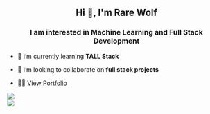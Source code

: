 <div theme=radical>
<h2 align="center">Hi 👋, I'm Rare Wolf</h2>
<h3 align="center">I am interested in Machine Learning and Full Stack Development</h3>
 
- 🌱 I’m currently learning **TALL Stack**

- 👯 I’m looking to collaborate on **full stack projects**

- 👨‍💻 <a href="https://rarewolf626.github.io">View Portfolio</a>

<img src="https://user-images.githubusercontent.com/73097560/115834477-dbab4500-a447-11eb-908a-139a6edaec5c.gif"></br>
<img src="https://user-images.githubusercontent.com/73097560/115834477-dbab4500-a447-11eb-908a-139a6edaec5c.gif">